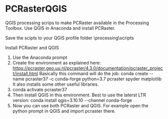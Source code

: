 # PCRasterQGIS
QGIS processing scrips to make PCRaster available in the Processing Toolbox.
Use QGIS in Anaconda and install PCRaster.

Save the scipts to your QGIS profile folder \processing\scripts

Install PCRaster and QGIS
1.	Use the Anaconda prompt
2.	Create the environment as explained here: https://pcraster.geo.uu.nl/pcraster/4.3.0/documentation/pcraster_project/install.html
Basically this command will do the job: conda create --name pcraster37 -c conda-forge python=3.7 pcraster spyder matplotlib
It also installs some other useful libraries.
3.	conda activate pcraster37
4.	Then install QGIS in this environment. Best to use the laterst LTR version:
conda install qgis=3.10.10 --channel conda-forge
5.	Now you can use both PCRaster and QGIS. For example open the python prompt in QGIS and import pcraster there.

